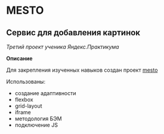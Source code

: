 # MESTO #
## Сервис для добавления картинок ##
*Третий проект ученика Яндекс.Практикума*

**Описание**

Для закрепления изученных навыков создан проект [mesto](https://masha456.github.io/russian-travel/)

Использованы:

 * создание адаптивности
 * flexbox
 * grid-layout
 * iframe
 * методология БЭМ
 * подключение JS
